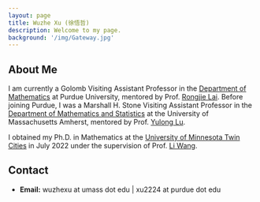 ```yaml
---
layout: page
title: Wuzhe Xu (徐悟哲)
description: Welcome to my page.
background: '/img/Gateway.jpg'
---
```


## About Me
I am currently a Golomb Visiting Assistant Professor in the [Department of Mathematics](https://www.math.purdue.edu/index.html) at Purdue University, mentored by Prof. [Rongjie Lai](https://sites.google.com/view/rongjielai/). Before joining Purdue, I was a Marshall H. Stone Visiting Assistant Professor in the [Department of Mathematics and Statistics](https://www.math.umass.edu/) at the University of Massachusetts Amherst, mentored by Prof. [Yulong Lu](https://lu.math.umn.edu/).

I obtained my Ph.D. in Mathematics at the [University of Minnesota Twin Cities](https://twin-cities.umn.edu/) in July 2022 under the supervision of Prof. [Li Wang](https://liwang-umn.github.io/math/).

## Contact
* **Email:** wuzhexu at umass dot edu | xu2224 at purdue dot edu
